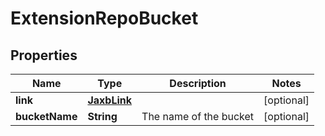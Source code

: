 # ExtensionRepoBucket

## Properties
Name | Type | Description | Notes
------------ | ------------- | ------------- | -------------
**link** | [**JaxbLink**](JaxbLink.md) |  |  [optional]
**bucketName** | **String** | The name of the bucket |  [optional]
